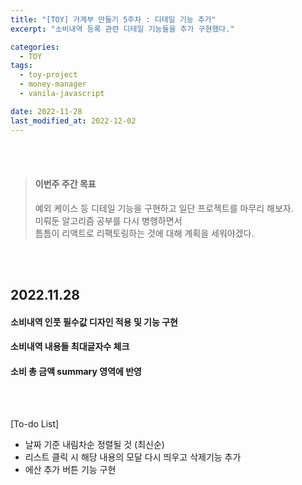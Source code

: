 ```yaml
---
title: "[TOY] 가계부 만들기 5주차 : 디테일 기능 추가"
excerpt: "소비내역 등록 관련 디테일 기능들을 추가 구현했다."

categories:
  - TOY
tags:
  - toy-project
  - money-manager
  - vanila-javascript

date: 2022-11-28
last_modified_at: 2022-12-02
---
```


<br><br>

> #### 이번주 주간 목표
>
> 예외 케이스 등 디테일 기능을 구현하고 일단 프로젝트를 마무리 해보자.<br>
> 미뤄둔 알고리즘 공부를 다시 병행하면서<br>
> 틈틈이 리액트로 리팩토링하는 것에 대해 계획을 세워야겠다.

<br><br>

## 2022.11.28

#### 소비내역 인풋 필수값 디자인 적용 및 기능 구현

#### 소비내역 내용들 최대글자수 체크

#### 소비 총 금액 summary 영역에 반영

<br><br>

[To-do List]

- 날짜 기준 내림차순 정렬될 것 (최신순)
- 리스트 클릭 시 해당 내용의 모달 다시 띄우고 삭제기능 추가
- 에산 추가 버튼 기능 구현
